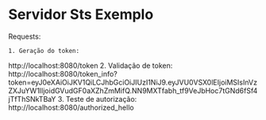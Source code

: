 # Servidor Sts Exemplo

Requests:

    1. Geração do token:
http://localhost:8080/token
    2. Validação de token:
http://localhost:8080/token_info?token=eyJ0eXAiOiJKV1QiLCJhbGciOiJIUzI1NiJ9.eyJVU0VSX0lEIjoiMSIsInVzZXJuYW1lIjoidGVudGF0aXZhZmMifQ.NN9MXTfabh_tf9VeJbHoc7tGNd6fSf4jTfThSNkTBaY
    3. Teste de autorização:
http://localhost:8080/authorized_hello